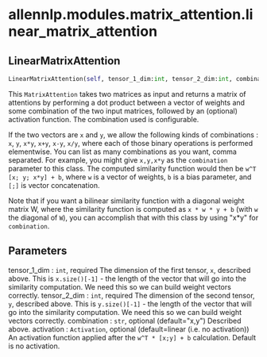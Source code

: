 # allennlp.modules.matrix_attention.linear_matrix_attention

## LinearMatrixAttention
```python
LinearMatrixAttention(self, tensor_1_dim:int, tensor_2_dim:int, combination:str='x,y', activation:allennlp.nn.activations.Activation=None) -> None
```

This ``MatrixAttention`` takes two matrices as input and returns a matrix of attentions
by performing a dot product between a vector of weights and some
combination of the two input matrices, followed by an (optional) activation function.  The
combination used is configurable.

If the two vectors are ``x`` and ``y``, we allow the following kinds of combinations : ``x``,
``y``, ``x*y``, ``x+y``, ``x-y``, ``x/y``, where each of those binary operations is performed
elementwise.  You can list as many combinations as you want, comma separated.  For example, you
might give ``x,y,x*y`` as the ``combination`` parameter to this class.  The computed similarity
function would then be ``w^T [x; y; x*y] + b``, where ``w`` is a vector of weights, ``b`` is a
bias parameter, and ``[;]`` is vector concatenation.

Note that if you want a bilinear similarity function with a diagonal weight matrix W, where the
similarity function is computed as `x * w * y + b` (with `w` the diagonal of `W`), you can
accomplish that with this class by using "x*y" for `combination`.

Parameters
----------
tensor_1_dim : ``int``, required
    The dimension of the first tensor, ``x``, described above.  This is ``x.size()[-1]`` - the
    length of the vector that will go into the similarity computation.  We need this so we can
    build weight vectors correctly.
tensor_2_dim : ``int``, required
    The dimension of the second tensor, ``y``, described above.  This is ``y.size()[-1]`` - the
    length of the vector that will go into the similarity computation.  We need this so we can
    build weight vectors correctly.
combination : ``str``, optional (default="x,y")
    Described above.
activation : ``Activation``, optional (default=linear (i.e. no activation))
    An activation function applied after the ``w^T * [x;y] + b`` calculation.  Default is no
    activation.

